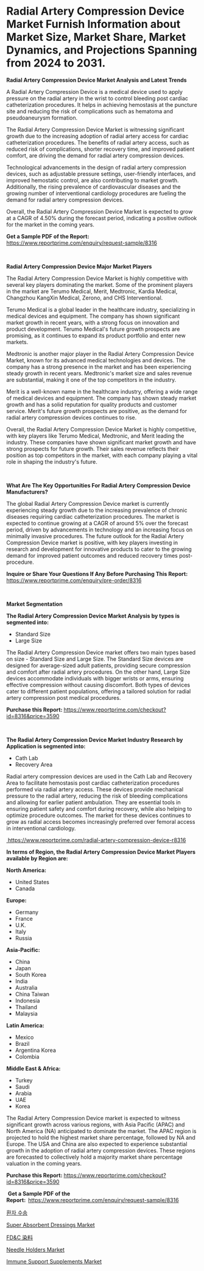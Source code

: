 <p><h1>Radial Artery Compression Device Market Furnish Information about Market Size, Market Share, Market Dynamics, and Projections Spanning from 2024 to 2031.</h1></p><p><strong>Radial Artery Compression Device Market Analysis and Latest Trends</strong></p>
<p><p>A Radial Artery Compression Device is a medical device used to apply pressure on the radial artery in the wrist to control bleeding post cardiac catheterization procedures. It helps in achieving hemostasis at the puncture site and reducing the risk of complications such as hematoma and pseudoaneurysm formation.</p><p>The Radial Artery Compression Device Market is witnessing significant growth due to the increasing adoption of radial artery access for cardiac catheterization procedures. The benefits of radial artery access, such as reduced risk of complications, shorter recovery time, and improved patient comfort, are driving the demand for radial artery compression devices.</p><p>Technological advancements in the design of radial artery compression devices, such as adjustable pressure settings, user-friendly interfaces, and improved hemostatic control, are also contributing to market growth. Additionally, the rising prevalence of cardiovascular diseases and the growing number of interventional cardiology procedures are fueling the demand for radial artery compression devices.</p><p>Overall, the Radial Artery Compression Device Market is expected to grow at a CAGR of 4.50% during the forecast period, indicating a positive outlook for the market in the coming years.</p></p>
<p><strong>Get a Sample PDF of the Report:&nbsp;</strong> <a href="https://www.reportprime.com/enquiry/request-sample/8316">https://www.reportprime.com/enquiry/request-sample/8316</a></p>
<p>&nbsp;</p>
<p><strong>Radial Artery Compression Device Major Market Players</strong></p>
<p><p>The Radial Artery Compression Device Market is highly competitive with several key players dominating the market. Some of the prominent players in the market are Terumo Medical, Merit, Medtronic, Kardia Medical, Changzhou KangXin Medical, Zerono, and CHS Interventional.</p><p>Terumo Medical is a global leader in the healthcare industry, specializing in medical devices and equipment. The company has shown significant market growth in recent years, with a strong focus on innovation and product development. Terumo Medical's future growth prospects are promising, as it continues to expand its product portfolio and enter new markets.</p><p>Medtronic is another major player in the Radial Artery Compression Device Market, known for its advanced medical technologies and devices. The company has a strong presence in the market and has been experiencing steady growth in recent years. Medtronic's market size and sales revenue are substantial, making it one of the top competitors in the industry.</p><p>Merit is a well-known name in the healthcare industry, offering a wide range of medical devices and equipment. The company has shown steady market growth and has a solid reputation for quality products and customer service. Merit's future growth prospects are positive, as the demand for radial artery compression devices continues to rise.</p><p>Overall, the Radial Artery Compression Device Market is highly competitive, with key players like Terumo Medical, Medtronic, and Merit leading the industry. These companies have shown significant market growth and have strong prospects for future growth. Their sales revenue reflects their position as top competitors in the market, with each company playing a vital role in shaping the industry's future.</p></p>
<p>&nbsp;</p>
<p><strong>What Are The Key Opportunities For Radial Artery Compression Device Manufacturers?</strong></p>
<p><p>The global Radial Artery Compression Device market is currently experiencing steady growth due to the increasing prevalence of chronic diseases requiring cardiac catheterization procedures. The market is expected to continue growing at a CAGR of around 5% over the forecast period, driven by advancements in technology and an increasing focus on minimally invasive procedures. The future outlook for the Radial Artery Compression Device market is positive, with key players investing in research and development for innovative products to cater to the growing demand for improved patient outcomes and reduced recovery times post-procedure.</p></p>
<p><strong>Inquire or Share Your Questions If Any Before Purchasing This Report:</strong> <a href="https://www.reportprime.com/enquiry/pre-order/8316">https://www.reportprime.com/enquiry/pre-order/8316</a></p>
<p>&nbsp;</p>
<p><strong>Market Segmentation</strong></p>
<p><strong>The Radial Artery Compression Device Market Analysis by types is segmented into:</strong></p>
<p><ul><li>Standard Size</li><li>Large Size</li></ul></p>
<p><p>The Radial Artery Compression Device market offers two main types based on size - Standard Size and Large Size. The Standard Size devices are designed for average-sized adult patients, providing secure compression and comfort after radial artery procedures. On the other hand, Large Size devices accommodate individuals with bigger wrists or arms, ensuring effective compression without causing discomfort. Both types of devices cater to different patient populations, offering a tailored solution for radial artery compression post medical procedures.</p></p>
<p><strong>Purchase this Report:&nbsp;</strong><a href="https://www.reportprime.com/checkout?id=8316&price=3590">https://www.reportprime.com/checkout?id=8316&price=3590</a></p>
<p>&nbsp;</p>
<p><strong>The Radial Artery Compression Device Market Industry Research by Application is segmented into:</strong></p>
<p><ul><li>Cath Lab</li><li>Recovery Area</li></ul></p>
<p><p>Radial artery compression devices are used in the Cath Lab and Recovery Area to facilitate hemostasis post cardiac catheterization procedures performed via radial artery access. These devices provide mechanical pressure to the radial artery, reducing the risk of bleeding complications and allowing for earlier patient ambulation. They are essential tools in ensuring patient safety and comfort during recovery, while also helping to optimize procedure outcomes. The market for these devices continues to grow as radial access becomes increasingly preferred over femoral access in interventional cardiology.</p></p>
<p><a href="https://www.reportprime.com/radial-artery-compression-device-r8316">&nbsp;https://www.reportprime.com/radial-artery-compression-device-r8316</a></p>
<p><strong>In terms of Region, the Radial Artery Compression Device Market Players available by Region are:</strong></p>
<p>
    <p> <strong> North America: </strong>
        <ul>
            <li>United States</li>
            <li>Canada</li>
        </ul>
        </p> 
    <p> <strong> Europe: </strong>
        <ul>
            <li>Germany</li>
            <li>France</li>
            <li>U.K.</li>
            <li>Italy</li>
            <li>Russia</li>
        </ul>
        </p> 
    <p> <strong> Asia-Pacific: </strong>
        <ul>
            <li>China</li>
            <li>Japan</li>
            <li>South Korea</li>
            <li>India</li>
            <li>Australia</li>
            <li>China Taiwan</li>
            <li>Indonesia</li>
            <li>Thailand</li>
            <li>Malaysia</li>
        </ul>
        </p> 
    <p> <strong> Latin America: </strong>
        <ul>
            <li>Mexico</li>
            <li>Brazil</li>
            <li>Argentina Korea</li>
            <li>Colombia</li>
        </ul>
        </p> 
    <p> <strong> Middle East & Africa: </strong>
        <ul>
            <li>Turkey</li>
            <li>Saudi</li>
            <li>Arabia</li>
            <li>UAE</li>
            <li>Korea</li>
        </ul>
    </p>
    </p>
<p><p>The Radial Artery Compression Device market is expected to witness significant growth across various regions, with Asia Pacific (APAC) and North America (NA) anticipated to dominate the market. The APAC region is projected to hold the highest market share percentage, followed by NA and Europe. The USA and China are also expected to experience substantial growth in the adoption of radial artery compression devices. These regions are forecasted to collectively hold a majority market share percentage valuation in the coming years.</p></p>
<p><strong>Purchase this Report: </strong><a href="https://www.reportprime.com/checkout?id=8316&price=3590">https://www.reportprime.com/checkout?id=8316&price=3590</a></p>
<p>&nbsp;<strong>Get a Sample PDF of the Report:&nbsp;&nbsp;</strong><a href="https://www.reportprime.com/enquiry/request-sample/8316">https://www.reportprime.com/enquiry/request-sample/8316</a></p>
<p><strong></strong></p>
<p><p><a href="https://github.com/wallacBahrtyinger567686/Market-Research-Report-List-1/blob/main/874362673002.md">환자 수송</a></p><p><a href="https://github.com/Sarissaschmalingtr6fz2739/Market-Research-Report-List-2/blob/main/super-absorbent-dressings-market.md">Super Absorbent Dressings Market</a></p><p><a href="https://github.com/EthanMorar2011/Market-Research-Report-List-1/blob/main/515103277214.md">FD&C 染料</a></p><p><a href="https://github.com/jodemen/Market-Research-Report-List-2/blob/main/needle-holders-market.md">Needle Holders Market</a></p><p><a href="https://issuu.com/reportprime-2/docs/immune-support-supplements-market-size-2030.pptx">Immune Support Supplements Market</a></p></p>
